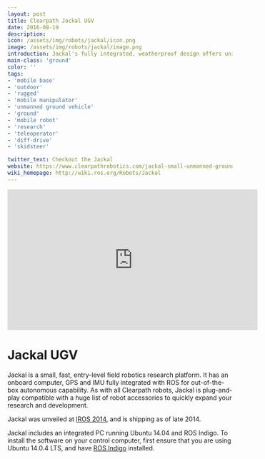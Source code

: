 ```yaml
---
layout: post
title: Clearpath Jackal UGV
date: 2016-08-19
description:
icon: /assets/img/robots/jackal/icon.png
image: /assets/img/robots/jackal/image.png
introduction: Jackal's fully integrated, weatherproof design offers unique capability in a compact package.
main-class: 'ground'
color: ''
tags:
- 'mobile base'
- 'outdoor'
- 'rugged'
- 'mobile manipulator'
- 'unmanned ground vehicle'
- 'ground'
- 'mobile robot'
- 'research'
- 'teleoperator'
- 'diff-drive'
- 'skidsteer'

twitter_text: Checkout the Jackal
website: https://www.clearpathrobotics.com/jackal-small-unmanned-ground-vehicle/
wiki_homepage: http://wiki.ros.org/Robots/Jackal
---
```


<iframe width="560" height="315" src="https://www.youtube.com/embed/bm5XMn3J6cM" frameborder="0" allowfullscreen></iframe>

# Jackal UGV

Jackal is a small, fast, entry-level field robotics research platform. It has an onboard computer, GPS and IMU fully integrated with ROS for out-of-the-box autonomous capability. As with all Clearpath robots, Jackal is plug-and-play compatible with a huge list of robot accessories to quickly expand your research and development.

Jackal was unveiled at [IROS 2014](http://www.iros2014.org/), and is shipping as of late 2014.

Jackal includes an integrated PC running Ubuntu 14.04 and ROS Indigo. To install the software on your control computer, first ensure that you are using Ubuntu 14.0.4 LTS, and have [ROS Indigo](indigo/Installation/Ubuntu) installed.

